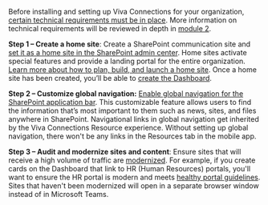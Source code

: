 Before installing and setting up Viva Connections for your organization[, certain technical requirements must be in place](/viva/connections/plan-viva-connections#step-1-meet-technical-requirements). More information on technical requirements will be reviewed in depth in [module 2](~/viva-connections-plan).

**Step 1 – Create a home site**: Create a SharePoint communication site
and [set it as a home site in the SharePoint admin center](/sharepoint/home-site). Home sites activate special features and provide a landing portal for the entire organization. [Learn more about how to plan, build, and launch a home site](/viva/connections/home-site-plan).
Once a home site has been created, you’ll be able to [create the Dashboard](/viva/connections/create-dashboard).

**Step 2 – Customize global navigation:** [Enable global navigation for the SharePoint application bar](/viva/connections/sharepoint-app-bar). This customizable feature allows users to find the information that’s most important to them such as news, sites, and files anywhere in SharePoint. Navigational links in global navigation get inherited by the Viva Connections Resource experience. Without setting up global navigation, there won't be any links in the Resources tab in the mobile app.

**Step 3 – Audit and modernize sites and content**: Ensure sites that will receive a high volume of traffic are [modernized](/sharepoint/dev/transform/modernize-classic-sites). For example, if you create cards on the Dashboard that link to HR (Human Resources) portals, you'll want to ensure the HR portal is modern and meets [healthy portal guidelines](/sharepoint/portal-health). Sites that haven't been modernized will open in a separate browser window instead of in Microsoft Teams.